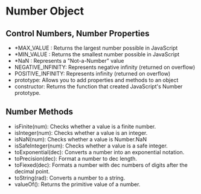 # Number Object
## Control Numbers, Number Properties
- *MAX_VALUE : Returns the largest number possible in JavaScript
- *MIN_VALUE : Returns the smallest number possible in JavaScript
- *NaN : Represents a "Not-a-Number" value
- NEGATIVE_INFINITY: Represents negative infinity (returned on overflow)
- POSITIVE_INFINITY: Represents infinity (returned on overflow)
- prototype: Allows you to add properties and methods to an object
- constructor: Returns the function that created JavaScript's Number prototype.

## Number Methods
- isFinite(num): Checks whether a value is a finite number.
- isInteger(num): Checks whether a value is an integer.
- isNaN(num): Checks whether a value is Number.NaN
- isSafeInteger(num): Checks whether a value is a safe integer.
- toExponential(dec): Converts a number into an exponential notation.
- toPrecision(dec): Format a number to dec length.
- toFiexed(dec): Formats a number with dec numbers of digits after the decimal point.
- toString(rad): Converts a number to a string.
- valueOf(): Returns the primitive value of a number.
